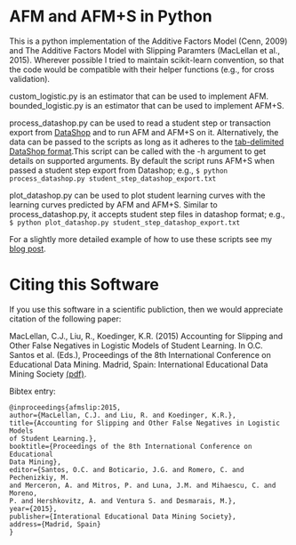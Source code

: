 AFM and AFM+S in Python
=======================

This is a python implementation of the Additive Factors Model (Cenn, 2009) and
The Additive Factors Model with Slipping Paramters (MacLellan et al., 2015).
Wherever possible I tried to maintain scikit-learn convention, so that the code
would be compatible with their helper functions (e.g., for cross validation).

custom\_logistic.py is an estimator that can be used to implement AFM.
bounded\_logistic.py is an estimator that can be used to implement AFM+S.

process\_datashop.py can be used to read a student step or transaction export
from [DataShop](https://pslcdatashop.web.cmu.edu/) and to run AFM and AFM+S on
it. Alternatively, the data can be passed to the scripts as long as it adheres
to the [tab-delimited DataShop
format](https://pslcdatashop.web.cmu.edu/help?page=importFormatTd).This script
can be called with the -h argument to get details on supported arguments. By
default the script runs AFM+S when passed a student step export from Datashop;
e.g., `$ python process_datashop.py student_step_datashop_export.txt`

plot\_datashop.py can be used to plot student learning curves with the learning
curves predicted by AFM and AFM+S. Similar to process\_datashop.py, it accepts
student step files in datashop format; e.g., 
`$ python plot_datashop.py student_step_datashop_export.txt`

For a slightly more detailed example of how to use these scripts see my 
[blog post](http://christopia.net/blog/modeling-student-learning-in-python).

Citing this Software 
====================

If you use this software in a scientific publiction, then we would appreciate
citation of the following paper:

MacLellan, C.J., Liu, R., Koedinger, K.R. (2015) Accounting for Slipping and
Other False Negatives in Logistic Models of Student Learning. In O.C. Santos et
al. (Eds.), Proceedings of the 8th International Conference on Educational Data
Mining. Madrid, Spain: International Educational Data Mining Society [(pdf)](http://christopia.net/media/publications/maclellan2-2015.pdf).

Bibtex entry:

    @inproceedings{afmslip:2015,
    author={MacLellan, C.J. and Liu, R. and Koedinger, K.R.},
    title={Accounting for Slipping and Other False Negatives in Logistic Models
    of Student Learning.},
    booktitle={Proceedings of the 8th International Conference on Educational
    Data Mining},
    editor={Santos, O.C. and Boticario, J.G. and Romero, C. and Pechenizkiy, M.
    and Merceron, A. and Mitros, P. and Luna, J.M. and Mihaescu, C. and Moreno,
    P. and Hershkovitz, A. and Ventura S. and Desmarais, M.},
    year={2015},
    publisher={Interational Educational Data Mining Society},
    address={Madrid, Spain}
    }

